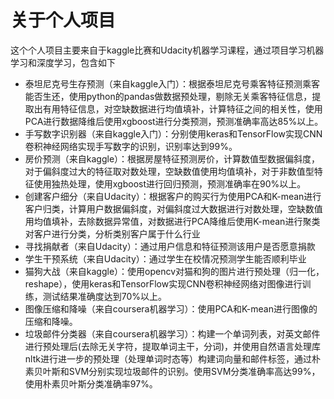 # 关于个人项目
这个个人项目主要来自于kaggle比赛和Udacity机器学习课程，通过项目学习机器学习和深度学习，包含如下

- 泰坦尼克号生存预测（来自kaggle入门）：根据泰坦尼克号乘客特征预测乘客能否生还，使用python的pandas做数据预处理，剔除无关乘客特征信息，提取出有用特征信息，对空缺数据进行均值填补，计算特征之间的相关性，使用PCA进行数据降维后使用xgboost进行分类预测，预测准确率高达85%以上。
- 手写数字识别器（来自kaggle入门）：分别使用keras和TensorFlow实现CNN卷积神经网络实现手写数字的识别，识别率达到99%。
- 房价预测（来自kaggle）：根据房屋特征预测房价，计算数值型数据偏斜度，对于偏斜度过大的特征取对数处理，空缺数值使用均值填补，对于非数值型特征使用独热处理，使用xgboost进行回归预测，预测准确率在90%以上。
- 创建客户细分（来自Udacity）：根据客户的购买行为使用PCA和K-mean进行客户归类，计算用户数据偏斜度，对偏斜度过大数据进行对数处理，空缺数值用均值填补，去除数据异常值，对数据进行PCA降维后使用K-mean进行聚类对客户进行分类，分析类别客户属于什么行业
- 寻找捐献者（来自Udacity）：通过用户信息和特征预测该用户是否愿意捐款
- 学生干预系统（来自Udacity）：通过学生在校情况预测学生能否顺利毕业
- 猫狗大战（来自kaggle）：使用opencv对猫和狗的图片进行预处理（归一化，reshape），使用keras和TensorFlow实现CNN卷积神经网络对图像进行训练，测试结果准确度达到70%以上。
- 图像压缩和降噪（来自coursera机器学习）：使用PCA和K-mean进行图像的压缩和降噪。
- 垃圾邮件分类器（来自coursera机器学习）：构建一个单词列表，对英文邮件进行预处理后(去除无关字符，提取单词主干，分词)，并使用自然语言处理库nltk进行进一步的预处理（处理单词时态等）构建词向量和邮件标签，通过朴素贝叶斯和SVM分别实现垃圾邮件的识别。使用SVM分类准确率高达99%，使用朴素贝叶斯分类准确率97%。
